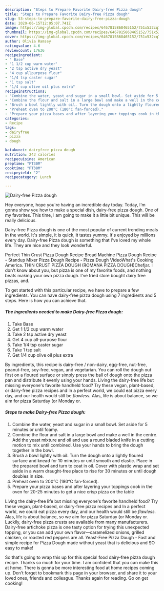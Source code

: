 ```yaml
---
description: "Steps to Prepare Favorite Dairy-free Pizza dough"
title: "Steps to Prepare Favorite Dairy-free Pizza dough"
slug: 53-steps-to-prepare-favorite-dairy-free-pizza-dough
date: 2020-06-15T12:05:07.741Z
image: https://img-global.cpcdn.com/recipes/6467815868465152/751x532cq70/dairy-free-pizza-dough-recipe-main-photo.jpg
thumbnail: https://img-global.cpcdn.com/recipes/6467815868465152/751x532cq70/dairy-free-pizza-dough-recipe-main-photo.jpg
cover: https://img-global.cpcdn.com/recipes/6467815868465152/751x532cq70/dairy-free-pizza-dough-recipe-main-photo.jpg
author: Olivia Ramsey
ratingvalue: 4.6
reviewcount: 17636
recipeingredient:
- " Base"
- "1 1/2 cup warm water"
- "2 tsp active dry yeast"
- "4 cup allpurpose flour"
- "1/4 tsp caster sugar"
- "1 tsp salt"
- "1/4 cup olive oil plus extra"
recipeinstructions:
- "Combine the water, yeast and sugar in a small bowl. Set aside for 5 minutes or until foamy."
- "Combine the flour and salt in a large bowl and make a well in the centre. Add the yeast mixture and oil and use a round bladed knife in a cutting motion to mix until combined. Use your hands to bring the dough together in the bowl."
- "Brush a bowl lightly with oil. Turn the dough onto a lightly floured surface and knead for 10 minutes or until smooth and elastic. Place in the prepared bowl and turn to coat in oil. Cover with plastic wrap and set aside in a warm draught-free place to rise for 30 minutes or until dough doubles in size."
- "Preheat oven to 200°C (180°C fan-forced)."
- "Prepare your pizza bases and after layering your toppings cook in the oven for 20-25 minutes to get a nice crisp pizza on the table"
categories:
- Recipe
tags:
- dairyfree
- pizza
- dough

katakunci: dairyfree pizza dough 
nutrition: 243 calories
recipecuisine: American
preptime: "PT30M"
cooktime: "PT38M"
recipeyield: "2"
recipecategory: Lunch

---
```



![Dairy-free Pizza dough](https://img-global.cpcdn.com/recipes/6467815868465152/751x532cq70/dairy-free-pizza-dough-recipe-main-photo.jpg)

Hey everyone, hope you're having an incredible day today. Today, I'm gonna show you how to make a special dish, dairy-free pizza dough. One of my favorites. This time, I am going to make it a little bit unique. This will be really delicious.

Dairy-free Pizza dough is one of the most popular of current trending meals in the world. It's simple, it is quick, it tastes yummy. It's enjoyed by millions every day. Dairy-free Pizza dough is something that I've loved my whole life. They are nice and they look wonderful.

Perfect Thin Crust Pizza Dough Recipe Bread Machine Pizza Dough Recipe - Standup Mixer Pizza Dough Recipe - Pizza Dough VideoWhat&#39;s Cooking America. THIN CRUST PIZZA DOUGH (ROMANA PIZZA DOUGH)Chefjar. I don&#39;t know about you, but pizza is one of my favorite foods, and nothing beats making your own pizza dough. I&#39;ve tried store bought dairy free pizzas, and.


To get started with this particular recipe, we have to prepare a few ingredients. You can have dairy-free pizza dough using 7 ingredients and 5 steps. Here is how you can achieve that.

<!--inarticleads1-->

##### The ingredients needed to make Dairy-free Pizza dough:

1. Take  Base
1. Get 1 1/2 cup warm water
1. Take 2 tsp active dry yeast
1. Get 4 cup all-purpose flour
1. Take 1/4 tsp caster sugar
1. Take 1 tsp salt
1. Get 1/4 cup olive oil plus extra


By ingredients, this recipe is dairy-free / non-dairy, egg-free, nut-free, peanut-free, soy-free, vegan, and vegetarian. You can roll the dough out first on a floured surface or simply press the ball of dough onto the pizza pan and distribute it evenly using your hands. Living the dairy-free life but missing everyone&#39;s favorite handheld food? Try these vegan, plant-based, or dairy-free pizza recipes and In a perfect world, we could eat pizza every day, and our health would still be *flawless.* Alas, life is about balance, so we aim for pizza Saturday (or Monday or. 

<!--inarticleads2-->

##### Steps to make Dairy-free Pizza dough:

1. Combine the water, yeast and sugar in a small bowl. Set aside for 5 minutes or until foamy.
1. Combine the flour and salt in a large bowl and make a well in the centre. Add the yeast mixture and oil and use a round bladed knife in a cutting motion to mix until combined. Use your hands to bring the dough together in the bowl.
1. Brush a bowl lightly with oil. Turn the dough onto a lightly floured surface and knead for 10 minutes or until smooth and elastic. Place in the prepared bowl and turn to coat in oil. Cover with plastic wrap and set aside in a warm draught-free place to rise for 30 minutes or until dough doubles in size.
1. Preheat oven to 200°C (180°C fan-forced).
1. Prepare your pizza bases and after layering your toppings cook in the oven for 20-25 minutes to get a nice crisp pizza on the table


Living the dairy-free life but missing everyone&#39;s favorite handheld food? Try these vegan, plant-based, or dairy-free pizza recipes and In a perfect world, we could eat pizza every day, and our health would still be *flawless.* Alas, life is about balance, so we aim for pizza Saturday (or Monday or. Luckily, dairy-free pizza crusts are available from many manufacturers. Dairy-free artichoke pizza is one tasty option for trying this unexpected topping, or you can add your own flavor—caramelized onions, grilled chicken, or roasted red peppers are all. Yeast-Free Pizza Dough - Fast and simple recipe for Pizza Dough made without yeast that is delicious and SO easy to make! 

So that's going to wrap this up for this special food dairy-free pizza dough recipe. Thanks so much for your time. I am confident that you can make this at home. There is gonna be more interesting food at home recipes coming up. Don't forget to bookmark this page in your browser, and share it to your loved ones, friends and colleague. Thanks again for reading. Go on get cooking!
